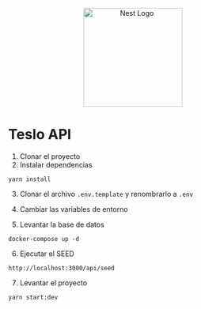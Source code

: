 <p align="center">
  <a href="http://nestjs.com/" target="blank"><img src="https://nestjs.com/img/logo-small.svg" width="200" alt="Nest Logo" /></a>
</p>

# Teslo API

1. Clonar el proyecto
2. Instalar dependencias
```
yarn install
```
3. Clonar el archivo ```.env.template``` y renombrarlo a ```.env```

4. Cambiar las variables de entorno

4. Levantar la base de datos
```
docker-compose up -d
```

6. Ejecutar el SEED
```
http://localhost:3000/api/seed
```

7. Levantar el proyecto
```
yarn start:dev
```